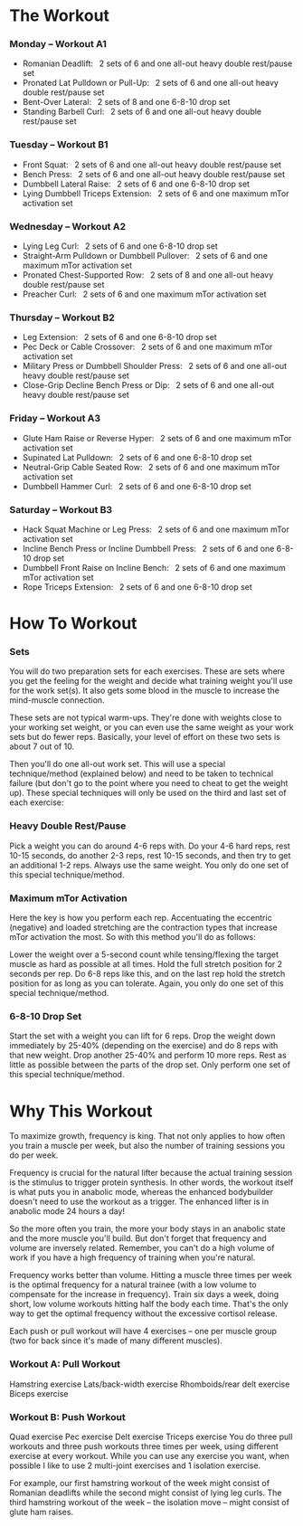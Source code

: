 # The Workout

### Monday – Workout A1

- Romanian Deadlift:  2 sets of 6 and one all-out heavy double rest/pause set
- Pronated Lat Pulldown or Pull-Up:  2 sets of 6 and one all-out heavy double rest/pause set
- Bent-Over Lateral:  2 sets of 8 and one 6-8-10 drop set
- Standing Barbell Curl:  2 sets of 6 and one all-out heavy double rest/pause set

### Tuesday – Workout B1

- Front Squat:  2 sets of 6 and one all-out heavy double rest/pause set
- Bench Press:  2 sets of 6 and one all-out heavy double rest/pause set
- Dumbbell Lateral Raise:  2 sets of 6 and one 6-8-10 drop set
- Lying Dumbbell Triceps Extension:  2 sets of 6 and one maximum mTor activation set

### Wednesday – Workout A2

- Lying Leg Curl:  2 sets of 6 and one 6-8-10 drop set
- Straight-Arm Pulldown or Dumbbell Pullover:  2 sets of 6 and one maximum mTor activation set
- Pronated Chest-Supported Row:  2 sets of 8 and one all-out heavy double rest/pause set
- Preacher Curl:  2 sets of 6 and one maximum mTor activation set
### Thursday – Workout B2

- Leg Extension:  2 sets of 6 and one 6-8-10 drop set
- Pec Deck or Cable Crossover:  2 sets of 6 and one maximum mTor activation set
- Military Press or Dumbbell Shoulder Press:  2 sets of 6 and one all-out heavy double rest/pause set
- Close-Grip Decline Bench Press or Dip:  2 sets of 6 and one all-out heavy double rest/pause set
### Friday – Workout A3

- Glute Ham Raise or Reverse Hyper:  2 sets of 6 and one maximum mTor activation set
- Supinated Lat Pulldown:  2 sets of 6 and one 6-8-10 drop set
- Neutral-Grip Cable Seated Row:  2 sets of 6 and one maximum mTor activation set
- Dumbbell Hammer Curl:  2 sets of 6 and one 6-8-10 drop set
### Saturday – Workout B3

- Hack Squat Machine or Leg Press:  2 sets of 6 and one maximum mTor activation set
- Incline Bench Press or Incline Dumbbell Press:  2 sets of 6 and one 6-8-10 drop set
- Dumbbell Front Raise on Incline Bench:  2 sets of 6 and one maximum mTor activation set
- Rope Triceps Extension:  2 sets of 6 and one 6-8-10 drop set

# How To Workout

### Sets

You will do two preparation sets for each exercises. These are sets where you get the feeling for the weight and decide what training weight you'll use for the work set(s). It also gets some blood in the muscle to increase the mind-muscle connection.

These sets are not typical warm-ups. They're done with weights close to your working set weight, or you can even use the same weight as your work sets but do fewer reps. Basically, your level of effort on these two sets is about 7 out of 10.

Then you'll do one all-out work set. This will use a special technique/method (explained below) and need to be taken to technical failure (but don't go to the point where you need to cheat to get the weight up). These special techniques will only be used on the third and last set of each exercise:

### Heavy Double Rest/Pause

Pick a weight you can do around 4-6 reps with.
Do your 4-6 hard reps, rest 10-15 seconds, do another 2-3 reps, rest 10-15 seconds, and then try to get an additional 1-2 reps.
Always use the same weight. You only do one set of this special technique/method.

### Maximum mTor Activation

Here the key is how you perform each rep. Accentuating the eccentric (negative) and loaded stretching are the contraction types that increase mTor activation the most. So with this method you'll do as follows:

Lower the weight over a 5-second count while tensing/flexing the target muscle as hard as possible at all times.
Hold the full stretch position for 2 seconds per rep.
Do 6-8 reps like this, and on the last rep hold the stretch position for as long as you can tolerate. Again, you only do one set of this special technique/method.

### 6-8-10 Drop Set

Start the set with a weight you can lift for 6 reps.
Drop the weight down immediately by 25-40% (depending on the exercise) and do 8 reps with that new weight.
Drop another 25-40% and perform 10 more reps.
Rest as little as possible between the parts of the drop set. Only perform one set of this special technique/method.

# Why This Workout

To maximize growth, frequency is king. That not only applies to how often you train a muscle per week, but also the number of training sessions you do per week.

Frequency is crucial for the natural lifter because the actual training session is the stimulus to trigger protein synthesis. In other words, the workout itself is what puts you in anabolic mode, whereas the enhanced bodybuilder doesn't need to use the workout as a trigger. The enhanced lifter is in anabolic mode 24 hours a day!

So the more often you train, the more your body stays in an anabolic state and the more muscle you'll build. But don't forget that frequency and volume are inversely related. Remember, you can't do a high volume of work if you have a high frequency of training when you're natural.

Frequency works better than volume. Hitting a muscle three times per week is the optimal frequency for a natural trainee (with a low volume to compensate for the increase in frequency). Train six days a week, doing short, low volume workouts hitting half the body each time. That's the only way to get the optimal frequency without the excessive cortisol release.

Each push or pull workout will have 4 exercises – one per muscle group (two for back since it's made of many different muscles).

### Workout A: Pull Workout

Hamstring exercise
Lats/back-width exercise
Rhomboids/rear delt exercise
Biceps exercise

### Workout B: Push Workout

Quad exercise
Pec exercise
Delt exercise
Triceps exercise
You do three pull workouts and three push workouts three times per week, using different exercise at every workout. While you can use any exercise you want, when possible I like to use 2 multi-joint exercises and 1 isolation exercise.

For example, our first hamstring workout of the week might consist of Romanian deadlifts while the second might consist of lying leg curls. The third hamstring workout of the week – the isolation move – might consist of glute ham raises.
